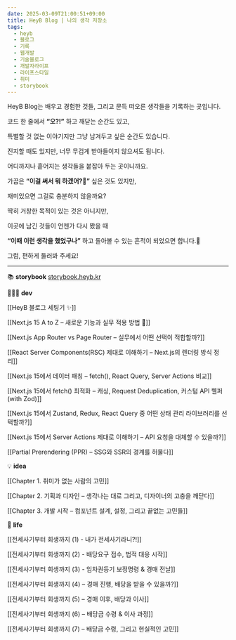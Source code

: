 ```yaml
---
date: 2025-03-09T21:00:51+09:00
title: HeyB Blog | 나의 생각 저장소
tags:
  - heyb
  - 블로그
  - 기록
  - 웹개발
  - 기술블로그
  - 개발자라이프
  - 라이프스타일
  - 취미
  - storybook
---
```

HeyB Blog는 배우고 경험한 것들, 그리고 문득 떠오른 생각들을 기록하는 곳입니다.

코드 한 줄에서 **“오?!”** 하고 깨닫는 순간도 있고,

특별할 것 없는 이야기지만 그냥 남겨두고 싶은 순간도 있습니다.

  

진지할 때도 있지만, 너무 무겁게 받아들이지 않으셔도 됩니다.

어디까지나 흩어지는 생각들을 붙잡아 두는 곳이니까요.

  

가끔은 **“이걸 써서 뭐 하겠어?🧐”** 싶은 것도 있지만,

재미있으면 그걸로 충분하지 않을까요?

  

딱히 거창한 목적이 있는 것은 아니지만,

이곳에 남긴 것들이 언젠가 다시 봤을 때

**“이때 이런 생각을 했었구나”** 하고 돌아볼 수 있는 흔적이 되었으면 합니다.🐾

  

그럼, 편하게 둘러봐 주세요!


---

📚 **storybook**
[storybook.heyb.kr](storybook.heyb.kr)

👩🏻‍💻 **dev**

[[HeyB 블로그 세팅기 ✨]]

[[Next.js 15 A to Z – 새로운 기능과 실무 적용 방법 🚀]]

[[Next.js App Router vs Page Router – 실무에서 어떤 선택이 적합할까?]]

[[React Server Components(RSC) 제대로 이해하기 – Next.js의 렌더링 방식 정리]]

[[Next.js 15에서 데이터 패칭 – fetch(), React Query, Server Actions 비교]]

[[Next.js 15에서 fetch() 최적화 – 캐싱, Request Deduplication, 커스텀 API 헬퍼(with Zod)]]

[[Next.js 15에서 Zustand, Redux, React Query 중 어떤 상태 관리 라이브러리를 선택할까?]]

[[Next.js 15에서 Server Actions 제대로 이해하기 – API 요청을 대체할 수 있을까?]]

[[Partial Prerendering (PPR) – SSG와 SSR의 경계를 허물다]]

💡 **idea**

[[Chapter 1. 취미가 없는 사람의 고민]]

[[Chapter 2. 기획과 디자인 – 생각나는 대로 그리고, 디자이너의 고충을 깨닫다]]

[[Chapter 3. 개발 시작 – 컴포넌트 설계, 설정, 그리고 끝없는 고민들]]


🏡 **life**

[[전세사기부터 회생까지 (1) - 내가 전세사기라니?!]]

[[전세사기부터 회생까지 (2) - 배당요구 접수, 법적 대응 시작]]

[[전세사기부터 회생까지 (3) - 임차권등기 보정명령 & 경매 전날]]

[[전세사기부터 회생까지 (4) – 경매 진행, 배당을 받을 수 있을까?]]

[[전세사기부터 회생까지 (5) – 경매 이후, 배당과 이사]]

[[전세사기부터 회생까지 (6) – 배당금 수령 & 이사 과정]]

[[전세사기부터 회생까지 (7) – 배당금 수령, 그리고 현실적인 고민]]

